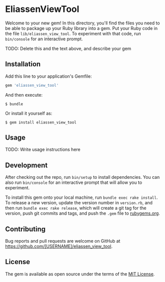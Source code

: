 # EliassenViewTool

Welcome to your new gem! In this directory, you'll find the files you need to be able to package up your Ruby library into a gem. Put your Ruby code in the file `lib/eliassen_view_tool`. To experiment with that code, run `bin/console` for an interactive prompt.

TODO: Delete this and the text above, and describe your gem

## Installation

Add this line to your application's Gemfile:

```ruby
gem 'eliassen_view_tool'
```

And then execute:

    $ bundle

Or install it yourself as:

    $ gem install eliassen_view_tool

## Usage

TODO: Write usage instructions here

## Development

After checking out the repo, run `bin/setup` to install dependencies. You can also run `bin/console` for an interactive prompt that will allow you to experiment.

To install this gem onto your local machine, run `bundle exec rake install`. To release a new version, update the version number in `version.rb`, and then run `bundle exec rake release`, which will create a git tag for the version, push git commits and tags, and push the `.gem` file to [rubygems.org](https://rubygems.org).

## Contributing

Bug reports and pull requests are welcome on GitHub at https://github.com/[USERNAME]/eliassen_view_tool.

## License

The gem is available as open source under the terms of the [MIT License](https://opensource.org/licenses/MIT).
